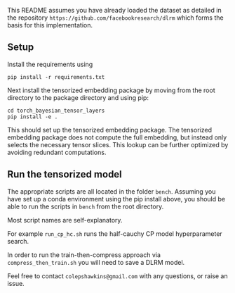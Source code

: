 This README assumes you have already loaded the dataset as detailed in the repository `https://github.com/facebookresearch/dlrm` which forms the basis for this implementation.

## Setup

Install the requirements using 
```
pip install -r requirements.txt
```
Next install the tensorized embedding package by moving from the root directory to the package directory and using pip:
```
cd torch_bayesian_tensor_layers
pip install -e .
```
This should set up the tensorized embedding package. The tensorized embedding package does not compute the full embedding, but instead only selects the necessary tensor slices. This lookup can be further optimized by avoiding redundant computations.

## Run the tensorized model

The appropriate scripts are all located in the folder `bench`. Assuming you have set up a conda environment using the pip install above, you should be able to run the scripts in `bench` from the root directory.

Most script names are self-explanatory. 

For example `run_cp_hc.sh` runs the half-cauchy CP model hyperparameter search. 

In order to run the train-then-compress approach via `compress_then_train.sh` you will need to save a DLRM model.

Feel free to contact `colepshawkins@gmail.com` with any questions, or raise an issue.
